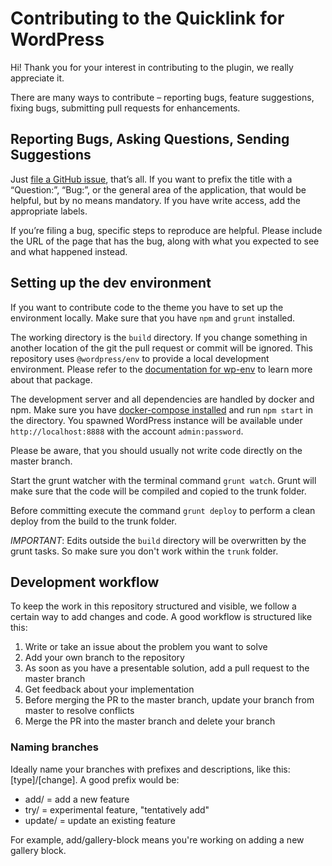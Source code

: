 # Contributing to the Quicklink for WordPress

Hi! Thank you for your interest in contributing to the plugin, we really appreciate it.

There are many ways to contribute – reporting bugs, feature suggestions, fixing bugs, submitting pull requests for enhancements.

## Reporting Bugs, Asking Questions, Sending Suggestions

Just [file a GitHub issue](https://github.com/luehrsenheinrich/quicklink/issues/new), that’s all. If you want to prefix the title with a “Question:”, “Bug:”, or the general area of the application, that would be helpful, but by no means mandatory. If you have write access, add the appropriate labels.

If you’re filing a bug, specific steps to reproduce are helpful. Please include the URL of the page that has the bug, along with what you expected to see and what happened instead.

## Setting up the dev environment

If you want to contribute code to the theme you have to set up the environment locally. Make sure that you have `npm` and `grunt` installed.

The working directory is the `build` directory. If you change something in another location of the git the pull request or commit will be ignored. This repository uses `@wordpress/env` to provide a local development environment. Please refer to the [documentation for wp-env](https://github.com/WordPress/gutenberg/tree/trunk/packages/env) to learn more about that package.

The development server and all dependencies are handled by docker and npm. Make sure you have [docker-compose installed](https://docs.docker.com/compose/install/) and run `npm start` in the directory. You spawned WordPress instance will be available under `http://localhost:8888` with the account `admin:password`.

Please be aware, that you should usually not write code directly on the master branch.

Start the grunt watcher with the terminal command `grunt watch`. Grunt will make sure that the code will be compiled and copied to the trunk folder.

Before committing execute the command `grunt deploy` to perform a clean deploy from the build to the trunk folder.

*IMPORTANT*: Edits outside the `build` directory will be overwritten by the grunt tasks. So make sure you don't work within the `trunk` folder.

## Development workflow

To keep the work in this repository structured and visible, we follow a certain way to add changes and code. A good workflow is structured like this:

1. Write or take an issue about the problem you want to solve
2. Add your own branch to the repository
3. As soon as you have a presentable solution, add a pull request to the master branch
4. Get feedback about your implementation
5. Before merging the PR to the master branch, update your branch from master to resolve conflicts
6. Merge the PR into the master branch and delete your branch

### Naming branches

Ideally name your branches with prefixes and descriptions, like this: [type]/[change]. A good prefix would be:

* add/ = add a new feature
* try/ = experimental feature, "tentatively add"
* update/ = update an existing feature

For example, add/gallery-block means you're working on adding a new gallery block.
